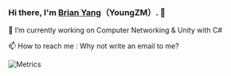 ### Hi there, I'm [Brian Yang](https://github.com/YoungZM339)（YoungZM）. 👋

🔭 I’m currently working on Computer Networking & Unity with C#

📫 How to reach me : Why not write an email to me?

![Metrics](https://metrics.lecoq.io/YoungZM339?template=classic&base.indepth=false&base.hireable=false&config.timezone=Asia%2FShanghai)
